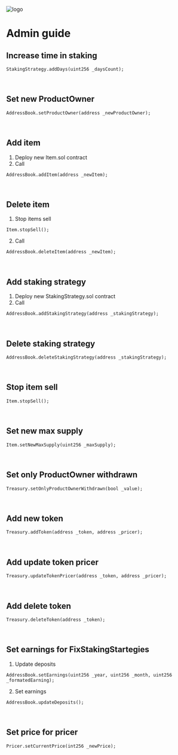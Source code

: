 ![logo](https://github.com/inveker/staking/blob/testnet/docs/images/logo.png) 

# Admin guide

## Increase time in staking

```solidity
StakingStrategy.addDays(uint256 _daysCount);
```

<br/>

## Set new ProductOwner

```solidity
AddressBook.setProductOwner(address _newProductOwner);
```

<br/>

## Add item

1. Deploy new Item.sol contract
2. Call 
```solidity
AddressBook.addItem(address _newItem);
```

<br/>

## Delete item

1. Stop items sell
```solidity
Item.stopSell();
```
2. Call 
```solidity
AddressBook.deleteItem(address _newItem);
```

<br/>

## Add staking strategy

1. Deploy new StakingStrategy.sol contract
2. Call 
```solidity
AddressBook.addStakingStrategy(address _stakingStrategy);
```

<br/>

## Delete staking strategy

```solidity
AddressBook.deleteStakingStrategy(address _stakingStrategy);
```

<br/>

## Stop item sell

```solidity
Item.stopSell();
```

<br/>

## Set new max supply

```solidity
Item.setNewMaxSupply(uint256 _maxSupply);
```

<br/>

## Set only ProductOwner withdrawn

```solidity
Treasury.setOnlyProductOwnerWithdrawn(bool _value);
```

<br/>

## Add new token

```solidity
Treasury.addToken(address _token, address _pricer);
```

<br/>

## Add update token pricer

```solidity
Treasury.updateTokenPricer(address _token, address _pricer);
```
<br/>

## Add delete token

```solidity
Treasury.deleteToken(address _token);
```

<br/>

## Set earnings for FixStakingStartegies

1. Update deposits
```solidity
AddressBook.setEarnings(uint256 _year, uint256 _month, uint256 _formatedEarning);
```
2. Set earnings
```solidity
AddressBook.updateDeposits();
```

<br/>

## Set price for pricer

```solidity
Pricer.setCurrentPrice(int256 _newPrice);
```